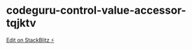 # codeguru-control-value-accessor-tqjktv

[Edit on StackBlitz ⚡️](https://stackblitz.com/edit/codeguru-control-value-accessor-tqjktv)